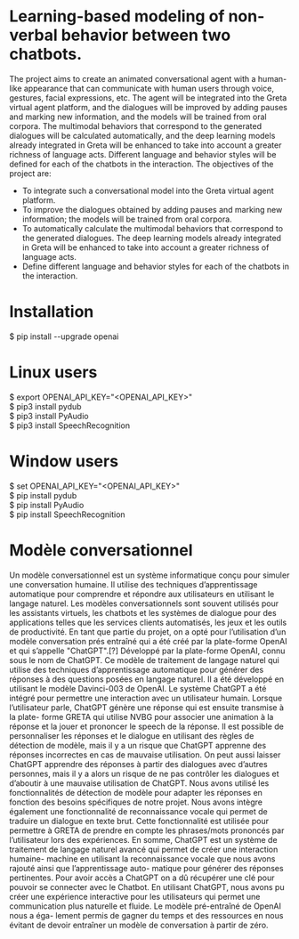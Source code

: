 # Learning-based modeling of non-verbal behavior between two chatbots.



The project aims to create an animated conversational agent with a human-like appearance that can communicate with human users through voice, gestures, facial expressions, etc. The agent will be integrated into the Greta virtual agent platform, and the dialogues will be improved by adding pauses and marking new information, and the models will be trained from oral corpora. The multimodal behaviors that correspond to the generated dialogues will be calculated automatically, and the deep learning models already integrated in Greta will be enhanced to take into account a greater richness of language acts. Different language and behavior styles will be defined for each of the chatbots in the interaction. The objectives of the project are:

*  To integrate such a conversational model into the Greta virtual agent platform.
*  To improve the dialogues obtained by adding pauses and marking new information; the models will be trained from oral corpora.
*  To automatically calculate the multimodal behaviors that correspond to the generated dialogues. The deep learning models already integrated in Greta will be enhanced to take into account a greater richness of language acts.
*  Define different language and behavior styles for each of the chatbots in the interaction.






# Installation
$ pip install --upgrade openai 


# Linux users
 
$ export OPENAI_API_KEY="<OPENAI_API_KEY>"    
$ pip3 install pydub  
$ pip3 install PyAudio   
$ pip3 install SpeechRecognition  


# Window users

$ set OPENAI_API_KEY="<OPENAI_API_KEY>"    
$ pip install pydub  
$ pip install PyAudio  
$ pip install SpeechRecognition  
 
 
 
  
# Modèle conversationnel
Un modèle conversationnel est un système informatique conçu pour simuler une conversation
humaine. Il utilise des techniques d’apprentissage automatique pour comprendre et répondre aux
utilisateurs en utilisant le langage naturel. Les modèles conversationnels sont souvent utilisés pour
les assistants virtuels, les chatbots et les systèmes de dialogue pour des applications telles que les
services clients automatisés, les jeux et les outils de productivité.
En tant que partie du projet, on a opté pour l’utilisation d’un modèle conversation prés entraîné
qui a été créé par la plate-forme OpenAI et qui s’appelle "ChatGPT".[?]
Développé par la plate-forme OpenAI, connu sous le nom de ChatGPT. Ce modèle de traitement
de langage naturel qui utilise des techniques d’apprentissage automatique pour générer des réponses
à des questions posées en langage naturel. Il a été développé en utilisant le modèle Davinci-003
de OpenAI. Le système ChatGPT a été intégré pour permettre une interaction avec un utilisateur
humain. Lorsque l’utilisateur parle, ChatGPT génère une réponse qui est ensuite transmise à la plate-
forme GRETA qui utilise NVBG pour associer une animation à la réponse et la jouer et prononcer
le speech de la réponse.
Il est possible de personnaliser les réponses et le dialogue en utilisant des règles de détection de
modèle, mais il y a un risque que ChatGPT apprenne des réponses incorrectes en cas de mauvaise
utilisation. On peut aussi laisser ChatGPT apprendre des réponses à partir des dialogues avec
d’autres personnes, mais il y a alors un risque de ne pas contrôler les dialogues et d’aboutir à une
mauvaise utilisation de ChatGPT.
Nous avons utilisé les fonctionnalités de détection de modèle pour adapter les réponses en fonction
des besoins spécifiques de notre projet.
Nous avons intègre également une fonctionnalité de reconnaissance vocale qui permet de traduire
un dialogue en texte brut. Cette fonctionnalité est utilisée pour permettre à GRETA de prendre en
compte les phrases/mots prononcés par l’utilisateur lors des expériences. En somme, ChatGPT est
un système de traitement de langage naturel avancé qui permet de créer une interaction humaine-
machine en utilisant la reconnaissance vocale que nous avons rajouté ainsi que l’apprentissage auto-
matique pour générer des réponses pertinentes.
Pour avoir accès a ChatGPT on a dû récupérer une clé pour pouvoir se connecter avec le Chatbot.
En utilisant ChatGPT, nous avons pu créer une expérience interactive pour les utilisateurs qui
permet une communication plus naturelle et fluide. Le modèle pré-entraîné de OpenAI nous a éga-
lement permis de gagner du temps et des ressources en nous évitant de devoir entraîner un modèle
de conversation à partir de zéro.

 
